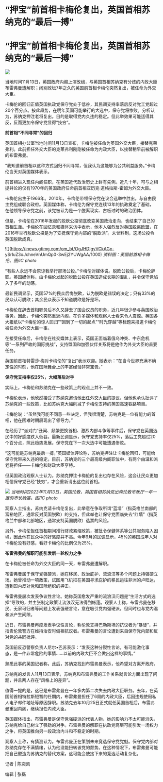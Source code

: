 # “押宝”前首相卡梅伦复出，英国首相苏纳克的“最后一搏”

# “押宝”前首相卡梅伦复出，英国首相苏纳克的“最后一搏”

![](https://inews.gtimg.com/om_bt/OqKD6WnsZWOknF4M-l0bsjvT7RPglp_91m8gFZXoAocdYAA/1000)

当地时间11月13日，英国政府内阁上演改组，与英国首相苏纳克有分歧的内政大臣布雷弗曼遭解职；阔别政坛7年之久的英国前首相卡梅伦突然复出，被任命为外交大臣。

卡梅伦的回归正值英国执政党保守党处于低谷，其民调支持率落后反对党工党超过20个百分点。按此趋势，在明年英国可能举行的大选中，保守党将惨败。分析认为，苏纳克押注老将复出，目的是取得党内久违的稳定。但此举效果可能适得其反，反而更加令保守党显得“技穷”。

**前首相“不同寻常”的回归**

英国首相办公室当地时间11月13日宣布，卡梅伦被任命为英国外交大臣，接替克莱弗利。此前担任外交大臣的克莱弗利刚刚被任命为内政大臣，以接替稍早前被解职的布雷弗曼。

“我知道前首相以这种方式回归不同寻常，但我认为这能够为公共利益服务。”卡梅伦当天对英国媒体表示。

前首相进入现任内阁任职，在英国近代政治历史上鲜有先例。近几十年，可与之相提并论的仅有1970年的英国政府任命前首相亚历克·道格拉斯-霍姆为外交大臣。

卡梅伦出生于1966年。2010年，卡梅伦带领保守党在议会选举中胜出，与自由民主党组成联合政府。英国媒体称，卡梅伦为保守党连续13年的执政奠定了基础，在他领导保守党之前，该党被认为是一个脱离现实、古板过时的政治团体。

但是，卡梅伦在2016年发起的脱欧公投彻底改变英国政治走向，也结束了自己的首相生涯。卡梅伦在回忆录和媒体采访中表示，他本人强烈反对英国脱离欧盟，在2016年举行脱欧公投是为了安抚保守党内部的“脱欧派”。未曾料到，这场公投令英国脱欧成真。

![](https://inews.gtimg.com/om_bt/OgJHDIgyVCkAGo-
ySrIuZ3oJchneVnUmQp0-3wEj2YUWgAA/1000) _资料图：英国前首相卡梅伦。图/IC photo_

“有些人永远不会原谅我举行那场公投。”卡梅伦对媒体说。脱欧公投后，卡梅伦辞职。英国媒体称，由卡梅伦发起的脱欧公投在英国造成长期的混乱，并令保守党陷入了多年的动荡。

最新民调显示，英国57%的民众后悔脱欧，认为脱欧是错误的决定；只有33%的民众认可脱欧；其余民众表示不知道脱欧是好是坏。

卡梅伦在辞去首相职务后不久又辞去了国会议员的职务，近几年很少参与英国政治事务。因此，卡梅伦突然重返内阁，在许多媒体和观察人士看来令人震惊。英国各大报纸以“卡梅伦的惊人回归”“回到了一切的起点”“时光穿越”等标题来报道卡梅伦被任命为外交大臣一事。

在接受任命后，卡梅伦在社交媒体上表示，英国正面临着俄乌冲突、中东危机等“一系列严峻的国际挑战”，支持盟国和加强伙伴关系将是他作为外交大臣的首要任务。

英国前首相特雷莎·梅对卡梅伦的“复出”表示欢迎。她表示：“在当今世界充满不确定性的时刻，他在国际舞台上的丰富经验非常宝贵。”

**保守党支持率仅25%，大幅落后对手**

实际上，卡梅伦和苏纳克在一些政策上的观点上并不一致。

卡梅伦表示，他欣然接受了苏纳克邀请他出任外交大臣的提议，但他也承认批评了苏纳克的一些政策，比如苏纳克大幅削减了卡梅伦支持的英国高速铁路项目。

卡梅伦说：“虽然我可能不同意一些决定，但我很清楚，苏纳克是一位有能力的首相，他在困难时期展现出了领导力。”

在经历了“派对门”丑闻、频繁更换首相、激烈内部斗争等事件后，保守党在英国选民中的好感度跌入低谷。最新民调显示，保守党支持率仅25%，落后工党超过20个百分点，照此趋势发展，保守党在下一次大选中可能遭遇惨败。

“这可能是苏纳克最后一搏。”英国媒体评论称，苏纳克押注让卡梅伦回归，可能给保守党带来久违的稳定。目前，苏纳克的三个最高级内阁职位中，有两个由温和派老将担任——卡梅伦和财政大臣亨特。

但英国政治观察人士认为，苏纳克押注卡梅伦的复出也存在风险，这会让民众更加相信保守党已经“技穷”，才会重新请出这位前首相。

![](https://inews.gtimg.com/om_bt/Omx_bxwYUJ4hSVMX2n3une2BadkSaMGSrJ8g7pCV7yxHwAA/1000)
_当地时间2023年11月13日，英国伦敦，英国首相苏纳克出席伦敦市政厅一年一度的市长晚宴。图/IC photo_

观察人士指出，苏纳克请卡梅伦复出，此举意在争取所谓“蓝墙”（指英格兰南部的富裕地区，通常反对英国脱欧）的支持，但此举也让保守党面临失去“红墙”（指英格兰中部和北部地区，通常支持英国脱欧）选票的风险。

另外，卡梅伦担任首相期间推行财政紧缩政策，被批令保健体系等公共服务陷入困境，因此他在民众中的好感度并不高。今年9月的民调显示，45%的英国成年人对卡梅伦没有好感，看好卡梅伦的比例仅为25%。

**布雷弗曼的解职可能引发新一轮权力之争**

在卡梅伦被任命为外交大臣的同一天，布雷弗曼遭解职。

布雷弗曼属于保守党强硬派，她在移民、政治庇护、流浪汉等多个问题上持强硬立场。她曾推动一项政策，试图用飞机把在英国寻求庇护的移民运往非洲的卢旺达，遭到国内反对党和国际组织的抨击。

布雷弗曼屡次发表争议性言论。她称英国愈发严重的流浪汉问题是“生活方式的选择”导致的，并主张制定政策让流浪汉无法得到帐篷。观察人士称，布雷弗曼在移民、无家可归者等问题上发表强硬言论，意在吸引党内强硬派，但同时也与党内温和派产生间隙。

近日，布雷弗曼再度发表争议性言论，称伦敦支持巴勒斯坦的抗议者为“暴徒”，并指责伦敦警方在维持治安时偏袒抗议者。布雷弗曼的言论遭到来自保守党内部和反对党的共同批评。

英国前反恐警察负责人尼尔•巴苏表示：“发表这种分裂性言论，有可能激化事态，是一件非常危险的事情……以前的内政大臣不会做出这样的事情。”

熟悉此事的英国记者称，此后，苏纳克找到布雷弗曼表示，他希望对方离开政府。

苏纳克的发言人11月13日表示，苏纳克和布雷弗曼的工作关系就言论方面出现了问题，并且两人存在“风格上的差异”。

值得一提的是，这已是布雷弗曼在一年多内第二次失去内政大臣职务。去年，在英国前首相特拉斯短暂的任期内，布雷弗曼担任了6周的内政大臣，后因违规使用私人电子邮件地址等原因辞职。苏纳克去年10月25日正式就任英国首相后，布雷弗曼重回内阁，继续担任内政大臣。

英国媒体指出，布雷弗曼是保守党强硬派的代表人物，她的影响力不太可能消失，苏纳克给自己树立了强劲的对手。布雷弗曼的解职在执政党高层可能引发一场权力之争，将英国推向另一段政治内斗和不稳定的时期。

观察人士称，有猜测认为，布雷弗曼正在策划未来竞选保守党党魁。保守党内部对苏纳克存在不满情绪，认为他没能扭转该党的颓势。在这种情况下，布雷弗曼可能把自己塑造为苏纳克的替代方案，这可能会使接下来的竞选活动复杂化。

记者 | 陈奕凯

编辑 | 张磊

